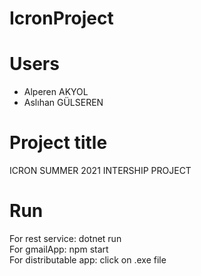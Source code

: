 # IcronProject

# Users
* Alperen AKYOL
* Aslıhan GÜLSEREN

# Project title
ICRON SUMMER 2021 INTERSHIP PROJECT

# Run
For rest service: dotnet run
<br>
For gmailApp: npm start
<br>
For distributable app: click on .exe file
